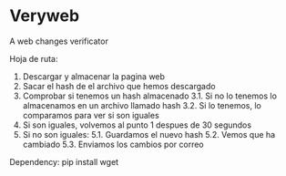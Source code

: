 # Veryweb
A web changes verificator

Hoja de ruta:
1. Descargar y almacenar la pagina web
2. Sacar el hash de el archivo que hemos descargado
3. Comprobar si tenemos un hash almacenado
    3.1. Si no lo tenemos lo almacenamos en un archivo llamado hash
    3.2. Si lo tenemos, lo comparamos para ver si son iguales
4. Si son iguales, volvemos al punto 1 despues de 30 segundos
5. Si no son iguales:
    5.1. Guardamos el nuevo hash
    5.2. Vemos que ha cambiado
    5.3. Enviamos los cambios por correo

Dependency:
pip install wget